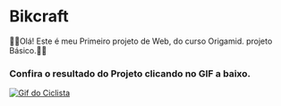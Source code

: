 # Bikcraft
👶🏾Olá! Este é meu Primeiro projeto de Web, do curso Origamid. projeto Básico.🎉🎊


### Confira o resultado do Projeto clicando no GIF a baixo.

<a href="https://mariocarvalho001.github.io/Bikcraft/" target="_blank"><img src="https://img1.dreamies.de/img/572/b/pbycg58ert7.gif" alt="Gif do Ciclista"></a>
